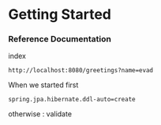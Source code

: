 # Getting Started

### Reference Documentation

index 
```http request
http://localhost:8080/greetings?name=evad
```

When we started first 
```
spring.jpa.hibernate.ddl-auto=create
``` 
otherwise : validate